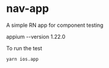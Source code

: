 # nav-app
A simple RN app for component testing

appium --version
1.22.0

To run the test

```
yarn ios.app
```